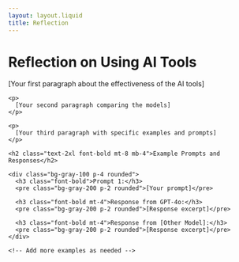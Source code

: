 ```yaml
---
layout: layout.liquid
title: Reflection
---
```


<div class="container mx-auto p-6 max-w-3xl">
  <h1 class="text-3xl font-bold mb-6">Reflection on Using AI Tools</h1>
  
  <div class="prose lg:prose-xl">
    <p>
      [Your first paragraph about the effectiveness of the AI tools]
    </p>
    
    <p>
      [Your second paragraph comparing the models]
    </p>
    
    <p>
      [Your third paragraph with specific examples and prompts]
    </p>
    
    <h2 class="text-2xl font-bold mt-8 mb-4">Example Prompts and Responses</h2>
    
    <div class="bg-gray-100 p-4 rounded">
      <h3 class="font-bold">Prompt 1:</h3>
      <pre class="bg-gray-200 p-2 rounded">[Your prompt]</pre>
      
      <h3 class="font-bold mt-4">Response from GPT-4o:</h3>
      <pre class="bg-gray-200 p-2 rounded">[Response excerpt]</pre>
      
      <h3 class="font-bold mt-4">Response from [Other Model]:</h3>
      <pre class="bg-gray-200 p-2 rounded">[Response excerpt]</pre>
    </div>
    
    <!-- Add more examples as needed -->
  </div>
</div>